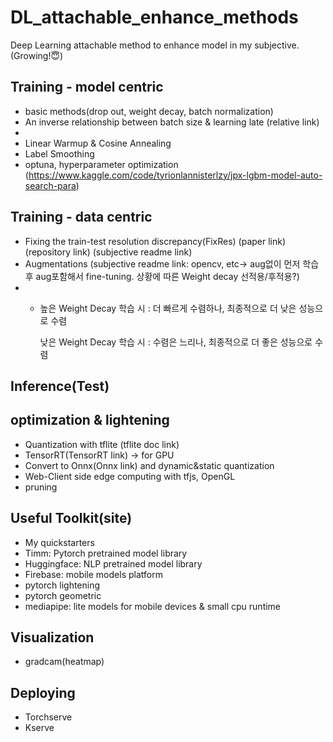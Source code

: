 # DL_attachable_enhance_methods
Deep Learning attachable method to enhance model in my subjective. (Growing!😇)


## Training - model centric
- basic methods(drop out, weight decay, batch normalization) 
- An inverse relationship between batch size & learning late (relative link)
- 
- Linear Warmup & Cosine Annealing 
- Label Smoothing
- optuna, hyperparameter optimization (https://www.kaggle.com/code/tyrionlannisterlzy/jpx-lgbm-model-auto-search-para)

## Training - data centric
- Fixing the train-test resolution discrepancy(FixRes) (paper link) (repository link) (subjective readme link)
- Augmentations (subjective readme link: opencv, etc-> aug없이 먼저 학습 후 aug포함해서 fine-tuning. 상황에 따른 Weight decay 선적용/후적용?)
- - 높은 Weight Decay 학습 시 : 더 빠르게 수렴하나, 최종적으로 더 낮은 성능으로 수렴 

      낮은 Weight Decay 학습 시 : 수렴은 느리나, 최종적으로 더 좋은 성능으로 수렴

## Inference(Test)

## optimization & lightening
- Quantization with tflite (tflite doc link)
- TensorRT(TensorRT link) -> for GPU
- Convert to Onnx(Onnx link) and dynamic&static quantization
- Web-Client side edge computing with tfjs, OpenGL
- pruning

## Useful Toolkit(site)
- My quickstarters
- Timm: Pytorch pretrained model library
- Huggingface: NLP pretrained model library
- Firebase: mobile models platform
- pytorch lightening
- pytorch geometric
- mediapipe: lite models for mobile devices & small cpu runtime

## Visualization
- gradcam(heatmap)

## Deploying
- Torchserve
- Kserve
